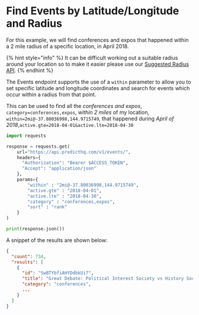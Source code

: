 # Find Events by Latitude/Longitude and Radius

For this example, we will find conferences and expos that happened within a 2 mile radius of a specific location, in April 2018.

{% hint style="info" %}
It can be difficult working out a suitable radius around your location so to make it easier please use our [Suggested Radius API](broken-reference).
{% endhint %}

The Events endpoint supports the use of a `within` parameter to allow you to set specific latitude and longitude coordinates and search for events which occur within a radius from that point.

This can be used to find all the _conferences and expos_, `category=conferences,expos`, _within 2 miles_ of my location, `within=2mi@-37.80036998,144.9715749`, that happened during _April of 2018_,`active.gte=2018-04-01&active.lte=2018-04-30`

```python
import requests

response = requests.get(
    url="https://api.predicthq.com/v1/events/",
    headers={
      "Authorization": "Bearer $ACCESS_TOKEN",
      "Accept": "application/json"
    },
    params={
        "within" : "2mi@-37.80036998,144.9715749",
        "active.gte" : "2018-04-01",
        "active.lte" : "2018-04-30",
        "category" : "conferences,expos",
        "sort" : "rank"
    }
)

print(response.json())
```

A snippet of the results are shown below:

```json
{
  "count": 734,
  "results": [
    {
      "id": "SwBTYbfiAHYDdbkUi7",
      "title": "Great Debate: Political Interest Society vs History Society",
      "category": "conferences",
      ...
    }
  ]
}
```
